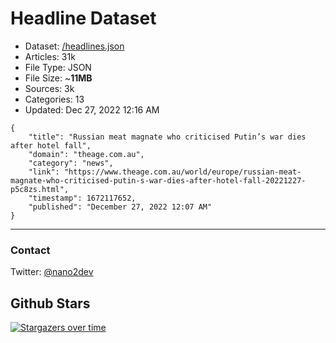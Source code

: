 # Headline Dataset

- Dataset: [/headlines.json](https://raw.githubusercontent.com/fwd/news/master/headlines.json) 
- Articles: 31k
- File Type: JSON
- File Size: ~**11MB**
- Sources: 3k
- Categories: 13
- Updated: Dec 27, 2022 12:16 AM

```
{
    "title": "Russian meat magnate who criticised Putin’s war dies after hotel fall",
    "domain": "theage.com.au",
    "category": "news",
    "link": "https://www.theage.com.au/world/europe/russian-meat-magnate-who-criticised-putin-s-war-dies-after-hotel-fall-20221227-p5c8zs.html",
    "timestamp": 1672117652,
    "published": "December 27, 2022 12:07 AM"
}
```

---

### Contact 

Twitter: [@nano2dev](https://twitter.com/nano2dev)

## Github Stars

[![Stargazers over time](https://starchart.cc/fwd/news.svg)](https://starchart.cc/fwd/news)
